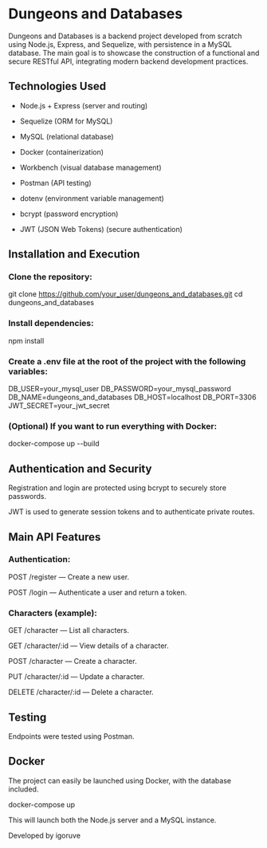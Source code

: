 # Dungeons and Databases
Dungeons and Databases is a backend project developed from scratch using Node.js, Express, and Sequelize, with persistence in a MySQL database. The main goal is to showcase the construction of a functional and secure RESTful API, integrating modern backend development practices.

## Technologies Used
- Node.js + Express (server and routing)

- Sequelize (ORM for MySQL)

- MySQL (relational database)

- Docker (containerization)

- Workbench (visual database management)

- Postman (API testing)

- dotenv (environment variable management)

- bcrypt (password encryption)

- JWT (JSON Web Tokens) (secure authentication)

## Installation and Execution
### Clone the repository:
git clone https://github.com/your_user/dungeons_and_databases.git
cd dungeons_and_databases

### Install dependencies:
npm install

### Create a .env file at the root of the project with the following variables:

DB_USER=your_mysql_user
DB_PASSWORD=your_mysql_password
DB_NAME=dungeons_and_databases
DB_HOST=localhost
DB_PORT=3306
JWT_SECRET=your_jwt_secret

### (Optional) If you want to run everything with Docker:

docker-compose up --build

## Authentication and Security
Registration and login are protected using bcrypt to securely store passwords.

JWT is used to generate session tokens and to authenticate private routes.

## Main API Features
### Authentication:
POST /register — Create a new user.

POST /login — Authenticate a user and return a token.

### Characters (example):
GET /character — List all characters.

GET /character/:id — View details of a character.

POST /character — Create a character.

PUT /character/:id — Update a character.

DELETE /character/:id — Delete a character.

## Testing
Endpoints were tested using Postman.

## Docker
The project can easily be launched using Docker, with the database included.

docker-compose up

This will launch both the Node.js server and a MySQL instance.

Developed by igoruve
